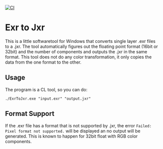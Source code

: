 [![CI](https://github.com/yoanwithy/exrtojxr/actions/workflows/cmake-single-platform.yml/badge.svg)](https://github.com/YoanWithY/ExrToJxr/actions/workflows/cmake-single-platform.yml)
# Exr to Jxr
This is a little softwaretool for Windows that converts single layer .exr files to a .jxr. The tool automatically figures out the floating point format (16bit or 32bit) and the number of components and outputs the .jxr in the same format. This tool does not do any color transformation, it only copies the data from the one format to the other.

## Usage
The program is a CL tool, so you can do:
```shell
./ExrToJxr.exe "input.exr" "output.jxr"
```

## Format Support
If the .exr file has a format that is not supported by .jxr, the error `Failed: Pixel format not supported.` will be displayed an no output will be generated. This is known to happen for 32bit float with RGB color components.
